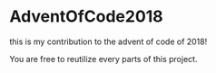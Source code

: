 # AdventOfCode2018

this is my contribution to the advent of code of 2018!

You are free to reutilize every parts of this project.

